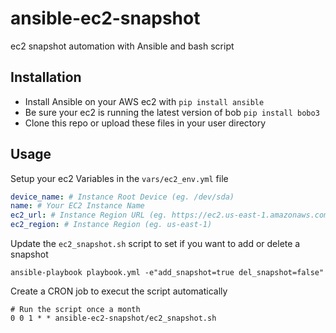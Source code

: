# ansible-ec2-snapshot
ec2 snapshot automation with Ansible and bash script

## Installation

* Install Ansible on your AWS ec2 with `pip install ansible`
* Be sure your ec2 is running the latest version of bob `pip install bobo3`
* Clone this repo or upload these files in your user directory

## Usage

Setup your ec2 Variables in the `vars/ec2_env.yml` file

```YAML
device_name: # Instance Root Device (eg. /dev/sda)
name: # Your EC2 Instance Name
ec2_url: # Instance Region URL (eg. https://ec2.us-east-1.amazonaws.com)
ec2_region: # Instance Region (eg. us-east-1)
```

Update the `ec2_snapshot.sh` script to set if you want to add or delete a snapshot

```Shell
ansible-playbook playbook.yml -e"add_snapshot=true del_snapshot=false"
```

Create a CRON job to execut the script automatically

```
# Run the script once a month
0 0 1 * * ansible-ec2-snapshot/ec2_snapshot.sh
```
